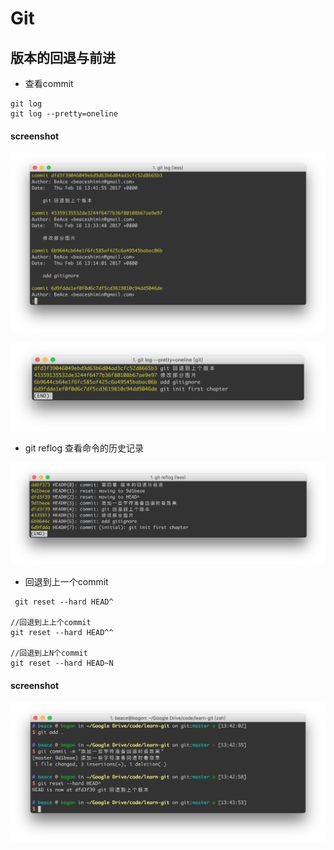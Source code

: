 # Git

## 版本的回退与前进

- 查看commit
```
git log
git log --pretty=oneline
```

#### screenshot
![](../screenshot/git-log.png)

![](../screenshot/git-log-pretty.png)

- git reflog 查看命令的历史记录

![](../screenshot/git-reflog.png)

- 回退到上一个commit

```
 git reset --hard HEAD^

//回退到上上个commit
git reset --hard HEAD^^

//回退到上N个commit
git reset --hard HEAD~N
```

#### screenshot

![](../screenshot/git-reset.png)
